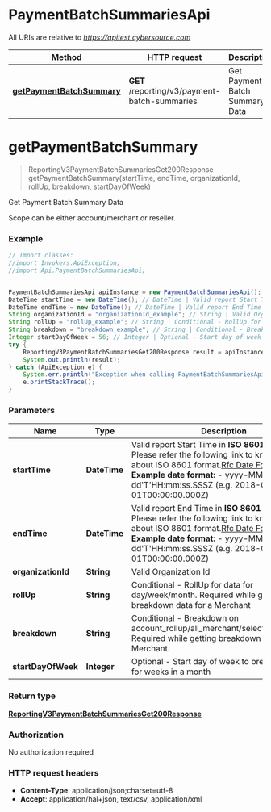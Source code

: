 # PaymentBatchSummariesApi

All URIs are relative to *https://apitest.cybersource.com*

Method | HTTP request | Description
------------- | ------------- | -------------
[**getPaymentBatchSummary**](PaymentBatchSummariesApi.md#getPaymentBatchSummary) | **GET** /reporting/v3/payment-batch-summaries | Get Payment Batch Summary Data


<a name="getPaymentBatchSummary"></a>
# **getPaymentBatchSummary**
> ReportingV3PaymentBatchSummariesGet200Response getPaymentBatchSummary(startTime, endTime, organizationId, rollUp, breakdown, startDayOfWeek)

Get Payment Batch Summary Data

Scope can be either account/merchant or reseller.

### Example
```java
// Import classes:
//import Invokers.ApiException;
//import Api.PaymentBatchSummariesApi;


PaymentBatchSummariesApi apiInstance = new PaymentBatchSummariesApi();
DateTime startTime = new DateTime(); // DateTime | Valid report Start Time in **ISO 8601 format** Please refer the following link to know more about ISO 8601 format.[Rfc Date Format](https://xml2rfc.tools.ietf.org/public/rfc/html/rfc3339.html#anchor14)  **Example date format:**   - yyyy-MM-dd'T'HH:mm:ss.SSSZ (e.g. 2018-01-01T00:00:00.000Z) 
DateTime endTime = new DateTime(); // DateTime | Valid report End Time in **ISO 8601 format** Please refer the following link to know more about ISO 8601 format.[Rfc Date Format](https://xml2rfc.tools.ietf.org/public/rfc/html/rfc3339.html#anchor14)  **Example date format:**   - yyyy-MM-dd'T'HH:mm:ss.SSSZ (e.g. 2018-01-01T00:00:00.000Z) 
String organizationId = "organizationId_example"; // String | Valid Organization Id
String rollUp = "rollUp_example"; // String | Conditional - RollUp for data for day/week/month. Required while getting breakdown data for a Merchant
String breakdown = "breakdown_example"; // String | Conditional - Breakdown on account_rollup/all_merchant/selected_merchant. Required while getting breakdown data for a Merchant.
Integer startDayOfWeek = 56; // Integer | Optional - Start day of week to breakdown data for weeks in a month
try {
    ReportingV3PaymentBatchSummariesGet200Response result = apiInstance.getPaymentBatchSummary(startTime, endTime, organizationId, rollUp, breakdown, startDayOfWeek);
    System.out.println(result);
} catch (ApiException e) {
    System.err.println("Exception when calling PaymentBatchSummariesApi#getPaymentBatchSummary");
    e.printStackTrace();
}
```

### Parameters

Name | Type | Description  | Notes
------------- | ------------- | ------------- | -------------
 **startTime** | **DateTime**| Valid report Start Time in **ISO 8601 format** Please refer the following link to know more about ISO 8601 format.[Rfc Date Format](https://xml2rfc.tools.ietf.org/public/rfc/html/rfc3339.html#anchor14)  **Example date format:**   - yyyy-MM-dd&#39;T&#39;HH:mm:ss.SSSZ (e.g. 2018-01-01T00:00:00.000Z)  |
 **endTime** | **DateTime**| Valid report End Time in **ISO 8601 format** Please refer the following link to know more about ISO 8601 format.[Rfc Date Format](https://xml2rfc.tools.ietf.org/public/rfc/html/rfc3339.html#anchor14)  **Example date format:**   - yyyy-MM-dd&#39;T&#39;HH:mm:ss.SSSZ (e.g. 2018-01-01T00:00:00.000Z)  |
 **organizationId** | **String**| Valid Organization Id | [optional]
 **rollUp** | **String**| Conditional - RollUp for data for day/week/month. Required while getting breakdown data for a Merchant | [optional]
 **breakdown** | **String**| Conditional - Breakdown on account_rollup/all_merchant/selected_merchant. Required while getting breakdown data for a Merchant. | [optional]
 **startDayOfWeek** | **Integer**| Optional - Start day of week to breakdown data for weeks in a month | [optional]

### Return type

[**ReportingV3PaymentBatchSummariesGet200Response**](ReportingV3PaymentBatchSummariesGet200Response.md)

### Authorization

No authorization required

### HTTP request headers

 - **Content-Type**: application/json;charset=utf-8
 - **Accept**: application/hal+json, text/csv, application/xml

